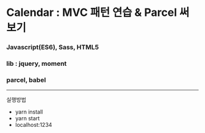 # Calendar : MVC 패턴 연습 & Parcel 써보기

### Javascript(ES6), Sass, HTML5

### lib : jquery, moment

### parcel, babel

---

실행방법

-   yarn install
-   yarn start
-   localhost:1234
